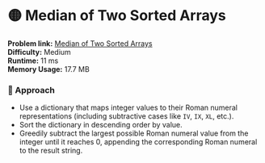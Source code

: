 # 🟡 Median of Two Sorted Arrays

**Problem link:** [Median of Two Sorted Arrays](https://leetcode.com/problems/median-of-two-sorted-arrays/)  
**Difficulty:** Medium  
**Runtime:** 11 ms  
**Memory Usage:** 17.7 MB  

### 🧠 Approach
- Use a dictionary that maps integer values to their Roman numeral representations (including subtractive cases like `IV`, `IX`, `XL`, etc.).
- Sort the dictionary in descending order by value.
- Greedily subtract the largest possible Roman numeral value from the integer until it reaches 0, appending the corresponding Roman numeral to the result string.
